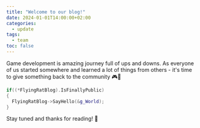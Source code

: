 ```yaml
---
title: "Welcome to our blog!"
date: 2024-01-01T14:00:00+02:00
categories:
  - update
tags:
  - team
toc: false
---
```


Game development is amazing journey full of ups and downs. As everyone of us started somewhere and learned a lot of things from others - it's time to give something back to the community 🎮💖

<!--more-->

```cpp
if((*FlyingRatBlog).IsFinallyPublic)
{
  FlyingRatBlog->SayHello(&g_World);
}
```

Stay tuned and thanks for reading! 💖
